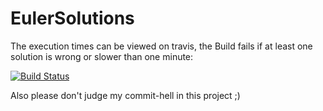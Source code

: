 # EulerSolutions


The execution times can be viewed on travis, the Build fails if at least one solution is wrong or slower than one minute:


[![Build Status](https://travis-ci.org/TomRiddle01/EulerSolutions.svg?branch=master)](https://travis-ci.org/TomRiddle01/EulerSolutions)



Also please don't judge my commit-hell in this project ;)

